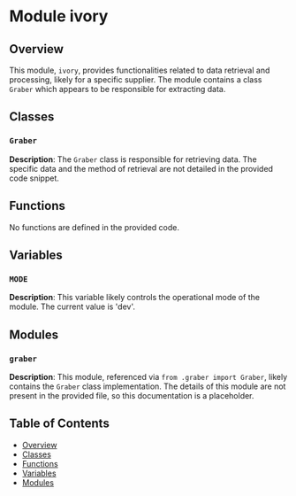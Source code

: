 # Module ivory

## Overview

This module, `ivory`, provides functionalities related to data retrieval and processing, likely for a specific supplier.  The module contains a class `Graber` which appears to be responsible for extracting data.


## Classes

### `Graber`

**Description**: The `Graber` class is responsible for retrieving data.  The specific data and the method of retrieval are not detailed in the provided code snippet.


## Functions

No functions are defined in the provided code.


## Variables

### `MODE`

**Description**: This variable likely controls the operational mode of the module. The current value is 'dev'.


## Modules

### `graber`

**Description**:  This module, referenced via `from .graber import Graber`, likely contains the `Graber` class implementation.  The details of this module are not present in the provided file, so this documentation is a placeholder.


## Table of Contents

* [Overview](#overview)
* [Classes](#classes)
* [Functions](#functions)
* [Variables](#variables)
* [Modules](#modules)
